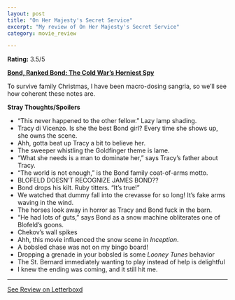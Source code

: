 ```yaml
---
layout: post
title: "On Her Majesty's Secret Service"
excerpt: "My review of On Her Majesty's Secret Service"
category: movie_review

---
```


**Rating:** 3.5/5

<b><a href="https://boxd.it/r6gwI">Bond, Ranked Bond: The Cold War’s Horniest Spy</a></b>

To survive family Christmas, I have been macro-dosing sangria, so we’ll see how coherent these notes are.

<b>Stray Thoughts/Spoilers</b>
* “This never happened to the other fellow.” Lazy lamp shading.
* Tracy di Vicenzo. Is she the best Bond girl? Every time she shows up, she owns the scene.
* Ahh, gotta beat up Tracy a bit to believe her.
* The sweeper whistling the Goldfinger theme is lame.
* “What she needs is a man to dominate her,” says Tracy’s father about Tracy.
* “The world is not enough,” is the Bond family coat-of-arms motto.
* BLOFELD DOESN’T RECOGNIZE JAMES BOND??
* Bond drops his kilt. Ruby titters. “It’s true!”
* We watched that dummy fall into the crevasse for so long! It’s fake arms waving in the wind.
* The horses look away in horror as Tracy and Bond fuck in the barn.
* “He had lots of guts,” says Bond as a snow machine obliterates one of Blofeld’s goons.
* Chekov’s wall spikes
* Ahh, this movie influenced the snow scene in <i>Inception</i>.
* A bobsled chase was not on my bingo board!
* Dropping a grenade in your bobsled is some <i>Looney Tunes</i> behavior
* The St. Bernard immediately wanting to play instead of help is delightful
* I knew the ending was coming, and it still hit me.

<hr>

[See Review on Letterboxd](https://boxd.it/5oTmXF)
